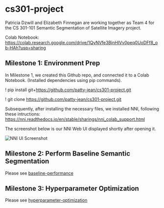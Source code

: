 # cs301-project
Patricia Dzwill and Elizabeth Finnegan are working together as Team 4 for the CS 301-101 Semantic Segmentation of Satellite Imagery project.

Colab Notebook: https://colab.research.google.com/drive/1QyNVfe3BjnHIVv0peq0UoDFf8_ob-HAh?usp=sharing

## Milestone 1: Environment Prep
In Milestone 1, we created this Github repo, and connected it to a Colab Notebook. (Installed dependencies using pip commands).

! pip install git+https://github.com/patty-jean/cs301-project.git


! git clone https://github.com/patty-jean/cs301-project.git

Subsequently, after installing the necessary files, we installed NNI, following these intructions: https://nni.readthedocs.io/en/stable/sharings/nni_colab_support.html

The screenshot below is our NNI Web UI displayed shortly after opening it. 

![NNI UI Screenshot](https://user-images.githubusercontent.com/117039859/198901139-f04eab6d-a8eb-48bb-a985-e67e54e52ae4.JPG)

## Milestone 2: Perform Baseline Semantic Segmentation

Please see [baseline-performance](https://github.com/patty-jean/cs301-project/blob/milestone-3/baseline-performance.md)

## Milestone 3: Hyperparameter Optimization

Please see [hyperparameter-optimization](https://github.com/patty-jean/cs301-project/blob/milestone-3/hyperparameter-optimization.md)

